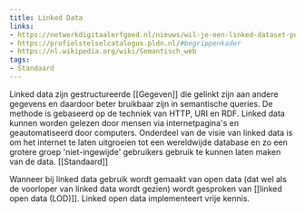 ```yaml
---
title: Linked Data
links:
- https://netwerkdigitaalerfgoed.nl/nieuws/wil-je-een-linked-dataset-publiceren-dit-stappenplan-helpt-je-op-weg/
- https://profielstelselcatalogus.pldn.nl/#begrippenkader
- https://nl.wikipedia.org/wiki/Semantisch_web
tags:
- Standaard
---
```

Linked data zijn gestructureerde [[Gegeven]] die gelinkt zijn aan andere gegevens en daardoor beter bruikbaar zijn in semantische queries. De methode is gebaseerd op de techniek van HTTP, URI en RDF. Linked data kunnen worden gelezen door mensen via internetpagina's en geautomatiseerd door computers. Onderdeel van de visie van linked data is om het internet te laten uitgroeien tot een wereldwijde database en zo een grotere groep 'niet-ingewijde' gebruikers gebruik te kunnen laten maken van de data. [[Standaard]]

Wanneer bij linked data gebruik wordt gemaakt van open data (dat wel als de voorloper van linked data wordt gezien) wordt gesproken van [[linked open data (LOD)]]. Linked open data implementeert vrije kennis.

